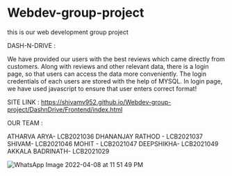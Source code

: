 # Webdev-group-project
this is our web development group project

DASH-N-DRIVE :

We have provided our users with the best reviews which came directly from customers.
Along with reviews and other relevant data, there is a login page, so that users can access the data more conveniently.
The login credentials of each users are stored with the help of MYSQL. 
In login page, we have used javascript to ensure that user enters correct format!

SITE LINK : https://shivamv952.github.io/Webdev-group-project/DashnDrive/Frontend/index.html

OUR TEAM :

ATHARVA ARYA- LCB2021036
DHANANJAY RATHOD - LCB2021037
SHIVAM- LCB2021046
MOHIT - LCB2021047
DEEPSHIKHA- LCB2021049
AKKALA BADRINATH- LCB2021029

![WhatsApp Image 2022-04-08 at 11 51 49 PM](https://user-images.githubusercontent.com/100703938/162499846-3db31544-9c12-4fe5-bef3-ea531e4b8f58.jpeg)
